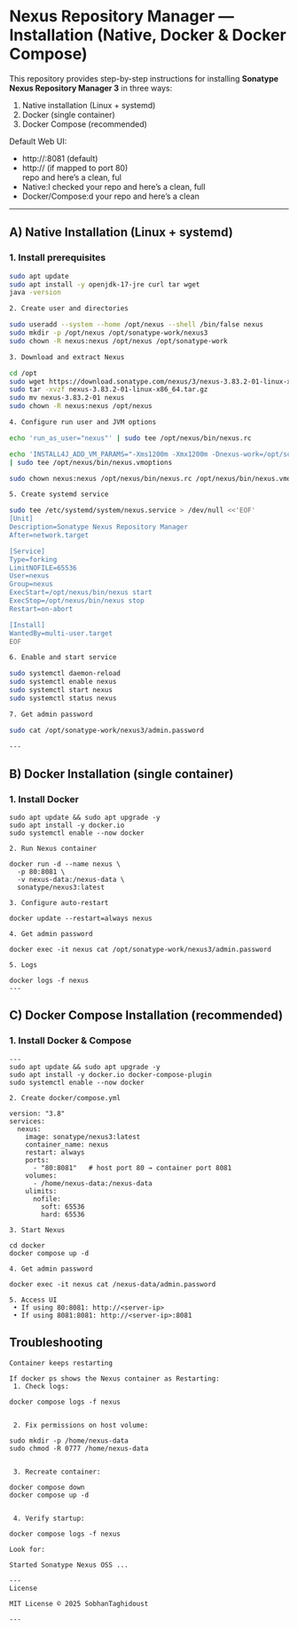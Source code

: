 
# Nexus Repository Manager — Installation (Native, Docker & Docker Compose)

This repository provides step-by-step instructions for installing **Sonatype Nexus Repository Manager 3** in three ways:

1. Native installation (Linux + systemd)  
2. Docker (single container)  
3. Docker Compose (recommended)

Default Web UI:  
- http://<server-ip>:8081 (default)  
- http://<server-ip> (if mapped to port 80)  
 repo and here’s a clean, ful 
- Native:I checked your repo and here’s a clean, full 
- Docker/Compose:d your repo and here’s a clean 

---

## A) Native Installation (Linux + systemd)

### 1. Install prerequisites
```bash
sudo apt update
sudo apt install -y openjdk-17-jre curl tar wget
java -version

2. Create user and directories

sudo useradd --system --home /opt/nexus --shell /bin/false nexus
sudo mkdir -p /opt/nexus /opt/sonatype-work/nexus3
sudo chown -R nexus:nexus /opt/nexus /opt/sonatype-work

3. Download and extract Nexus

cd /opt
sudo wget https://download.sonatype.com/nexus/3/nexus-3.83.2-01-linux-x86_64.tar.gz
sudo tar -xvzf nexus-3.83.2-01-linux-x86_64.tar.gz
sudo mv nexus-3.83.2-01 nexus
sudo chown -R nexus:nexus /opt/nexus

4. Configure run user and JVM options

echo 'run_as_user="nexus"' | sudo tee /opt/nexus/bin/nexus.rc

echo 'INSTALL4J_ADD_VM_PARAMS="-Xms1200m -Xmx1200m -Dnexus-work=/opt/sonatype-work/nexus3 -Djava.io.tmpdir=/opt/sonatype-work/nexus3/tmp"' \
| sudo tee /opt/nexus/bin/nexus.vmoptions

sudo chown nexus:nexus /opt/nexus/bin/nexus.rc /opt/nexus/bin/nexus.vmoptions

5. Create systemd service

sudo tee /etc/systemd/system/nexus.service > /dev/null <<'EOF'
[Unit]
Description=Sonatype Nexus Repository Manager
After=network.target

[Service]
Type=forking
LimitNOFILE=65536
User=nexus
Group=nexus
ExecStart=/opt/nexus/bin/nexus start
ExecStop=/opt/nexus/bin/nexus stop
Restart=on-abort

[Install]
WantedBy=multi-user.target
EOF

6. Enable and start service

sudo systemctl daemon-reload
sudo systemctl enable nexus
sudo systemctl start nexus
sudo systemctl status nexus

7. Get admin password

sudo cat /opt/sonatype-work/nexus3/admin.password

---
```
## B) Docker Installation (single container)

### 1. Install Docker
```
sudo apt update && sudo apt upgrade -y
sudo apt install -y docker.io
sudo systemctl enable --now docker

2. Run Nexus container

docker run -d --name nexus \
  -p 80:8081 \
  -v nexus-data:/nexus-data \
  sonatype/nexus3:latest

3. Configure auto-restart

docker update --restart=always nexus

4. Get admin password

docker exec -it nexus cat /opt/sonatype-work/nexus3/admin.password

5. Logs

docker logs -f nexus
---
```  
## C) Docker Compose Installation (recommended)

### 1. Install Docker & Compose
```
---
sudo apt update && sudo apt upgrade -y
sudo apt install -y docker.io docker-compose-plugin
sudo systemctl enable --now docker

2. Create docker/compose.yml

version: "3.8"
services:
  nexus:
    image: sonatype/nexus3:latest
    container_name: nexus
    restart: always
    ports:
      - "80:8081"   # host port 80 → container port 8081
    volumes:
      - /home/nexus-data:/nexus-data
    ulimits:
      nofile:
        soft: 65536
        hard: 65536

3. Start Nexus

cd docker
docker compose up -d

4. Get admin password

docker exec -it nexus cat /nexus-data/admin.password

5. Access UI
 • If using 80:8081: http://<server-ip>
 • If using 8081:8081: http://<server-ip>:8081

```
## Troubleshooting
```
Container keeps restarting

If docker ps shows the Nexus container as Restarting:
 1. Check logs:

docker compose logs -f nexus


 2. Fix permissions on host volume:

sudo mkdir -p /home/nexus-data
sudo chmod -R 0777 /home/nexus-data


 3. Recreate container:

docker compose down
docker compose up -d


 4. Verify startup:

docker compose logs -f nexus

Look for:

Started Sonatype Nexus OSS ...

---
License

MIT License © 2025 SobhanTaghidoust

---
